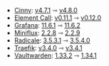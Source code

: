 * [Cinny](https://github.com/ajbura/cinny): [v4.7.1](https://github.com/ajbura/cinny/releases/tag/v4.7.1) ⇾ [v4.8.0](https://github.com/ajbura/cinny/releases/tag/v4.8.0)
* [Element Call](https://github.com/element-hq/element-call): [v0.11.1](https://github.com/element-hq/element-call/releases/tag/v0.11.1) ⇾ [v0.12.0](https://github.com/element-hq/element-call/releases/tag/v0.12.0)
* [Grafana](https://github.com/grafana/grafana): [11.6.1](https://github.com/grafana/grafana/releases/tag/v11.6.1) ⇾ [11.6.2](https://github.com/grafana/grafana/releases/tag/v11.6.2)
* [Miniflux](https://github.com/miniflux/v2): [2.2.8](https://github.com/miniflux/v2/releases/tag/2.2.8) ⇾ [2.2.9](https://github.com/miniflux/v2/releases/tag/2.2.9)
* [Radicale](https://github.com/tomsquest/docker-radicale): [3.5.3.1](https://github.com/tomsquest/docker-radicale/releases/tag/3.5.3.1) ⇾ [3.5.4.0](https://github.com/tomsquest/docker-radicale/releases/tag/3.5.4.0)
* [Traefik](https://github.com/traefik/traefik): [v3.4.0](https://github.com/traefik/traefik/releases/tag/v3.4.0) ⇾ [v3.4.1](https://github.com/traefik/traefik/releases/tag/v3.4.1)
* [Vaultwarden](https://github.com/dani-garcia/vaultwarden): [1.33.2](https://github.com/dani-garcia/vaultwarden/releases/tag/1.33.2) ⇾ [1.34.1](https://github.com/dani-garcia/vaultwarden/releases/tag/1.34.1)
